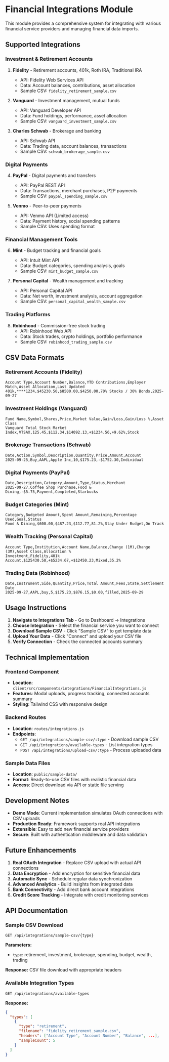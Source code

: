 # Financial Integrations Module

This module provides a comprehensive system for integrating with various financial service providers and managing financial data imports.

## Supported Integrations

### Investment & Retirement Accounts
1. **Fidelity** - Retirement accounts, 401k, Roth IRA, Traditional IRA
   - API: Fidelity Web Services API
   - Data: Account balances, contributions, asset allocation
   - Sample CSV: `fidelity_retirement_sample.csv`

2. **Vanguard** - Investment management, mutual funds
   - API: Vanguard Developer API  
   - Data: Fund holdings, performance, asset allocation
   - Sample CSV: `vanguard_investment_sample.csv`

3. **Charles Schwab** - Brokerage and banking
   - API: Schwab API
   - Data: Trading data, account balances, transactions
   - Sample CSV: `schwab_brokerage_sample.csv`

### Digital Payments
4. **PayPal** - Digital payments and transfers
   - API: PayPal REST API
   - Data: Transactions, merchant purchases, P2P payments
   - Sample CSV: `paypal_spending_sample.csv`

5. **Venmo** - Peer-to-peer payments
   - API: Venmo API (Limited access)
   - Data: Payment history, social spending patterns
   - Sample CSV: Uses spending format

### Financial Management Tools
6. **Mint** - Budget tracking and financial goals
   - API: Intuit Mint API
   - Data: Budget categories, spending analysis, goals
   - Sample CSV: `mint_budget_sample.csv`

7. **Personal Capital** - Wealth management and tracking
   - API: Personal Capital API
   - Data: Net worth, investment analysis, account aggregation
   - Sample CSV: `personal_capital_wealth_sample.csv`

### Trading Platforms
8. **Robinhood** - Commission-free stock trading
   - API: Robinhood Web API
   - Data: Stock trades, crypto holdings, portfolio performance
   - Sample CSV: `robinhood_trading_sample.csv`

## CSV Data Formats

### Retirement Accounts (Fidelity)
```csv
Account Type,Account Number,Balance,YTD Contributions,Employer Match,Asset Allocation,Last Updated
401k,****1234,$45230.50,$8500.00,$4250.00,70% Stocks / 30% Bonds,2025-09-27
```

### Investment Holdings (Vanguard)
```csv
Fund Name,Symbol,Shares,Price,Market Value,Gain/Loss,Gain/Loss %,Asset Class
Vanguard Total Stock Market Index,VTSAX,125.45,$112.34,$14092.13,+$1234.56,+9.62%,Stock
```

### Brokerage Transactions (Schwab)
```csv
Date,Action,Symbol,Description,Quantity,Price,Amount,Account
2025-09-25,Buy,AAPL,Apple Inc,10,$175.23,-$1752.30,Individual
```

### Digital Payments (PayPal)
```csv
Date,Description,Category,Amount,Type,Status,Merchant
2025-09-27,Coffee Shop Purchase,Food & Dining,-$5.75,Payment,Completed,Starbucks
```

### Budget Categories (Mint)
```csv
Category,Budgeted Amount,Spent Amount,Remaining,Percentage Used,Goal,Status
Food & Dining,$600.00,$487.23,$112.77,81.2%,Stay Under Budget,On Track
```

### Wealth Tracking (Personal Capital)
```csv
Account Type,Institution,Account Name,Balance,Change (1M),Change (3M),Asset Class,Allocation %
Investment,Fidelity,401k Account,$125430.50,+$5234.67,+$12450.23,Mixed,35.2%
```

### Trading Data (Robinhood)
```csv
Date,Instrument,Side,Quantity,Price,Total Amount,Fees,State,Settlement Date
2025-09-27,AAPL,buy,5,$175.23,$876.15,$0.00,filled,2025-09-29
```

## Usage Instructions

1. **Navigate to Integrations Tab** - Go to Dashboard → Integrations
2. **Choose Integration** - Select the financial service you want to connect
3. **Download Sample CSV** - Click "Sample CSV" to get template data
4. **Upload Your Data** - Click "Connect" and upload your CSV file
5. **Verify Connection** - Check the connected accounts summary

## Technical Implementation

### Frontend Component
- **Location**: `client/src/components/integrations/FinancialIntegrations.js`
- **Features**: Modal uploads, progress tracking, connected accounts summary
- **Styling**: Tailwind CSS with responsive design

### Backend Routes
- **Location**: `routes/integrations.js`
- **Endpoints**: 
  - `GET /api/integrations/sample-csv/:type` - Download sample CSV
  - `GET /api/integrations/available-types` - List integration types
  - `POST /api/integrations/upload-csv/:type` - Process uploaded data

### Sample Data Files
- **Location**: `public/sample-data/`
- **Format**: Ready-to-use CSV files with realistic financial data
- **Access**: Direct download via API or static file serving

## Development Notes

- **Demo Mode**: Current implementation simulates OAuth connections with CSV uploads
- **Production Ready**: Framework supports real API integrations
- **Extensible**: Easy to add new financial service providers
- **Secure**: Built with authentication middleware and data validation

## Future Enhancements

1. **Real OAuth Integration** - Replace CSV upload with actual API connections
2. **Data Encryption** - Add encryption for sensitive financial data
3. **Automatic Sync** - Schedule regular data synchronization
4. **Advanced Analytics** - Build insights from integrated data
5. **Bank Connectivity** - Add direct bank account integrations
6. **Credit Score Tracking** - Integrate with credit monitoring services

## API Documentation

### Sample CSV Download
```
GET /api/integrations/sample-csv/{type}
```
**Parameters:**
- `type`: retirement, investment, brokerage, spending, budget, wealth, trading

**Response:** CSV file download with appropriate headers

### Available Integration Types
```
GET /api/integrations/available-types
```
**Response:**
```json
{
  "types": [
    {
      "type": "retirement",
      "filename": "fidelity_retirement_sample.csv",
      "headers": ["Account Type", "Account Number", "Balance", ...],
      "sampleCount": 5
    }
  ]
}
```
